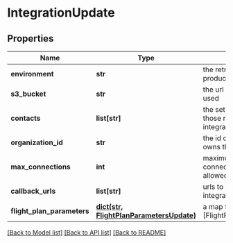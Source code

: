 # IntegrationUpdate

## Properties
Name | Type | Description | Notes
------------ | ------------- | ------------- | -------------
**environment** | **str** | the retrofit environment (e.g. production, local) | [optional] 
**s3_bucket** | **str** | the url of the s3bucket to be used | [optional] 
**contacts** | **list[str]** | the set of email addresses of those responsible for the integration | [optional] 
**organization_id** | **str** | the id of the organization that owns the integration | [optional] 
**max_connections** | **int** | maximum number of connections to postgres allowed for this integration | [optional] 
**callback_urls** | **list[str]** | urls to receive a POST when integration has completed | [optional] 
**flight_plan_parameters** | [**dict(str, FlightPlanParametersUpdate)**](FlightPlanParametersUpdate.md) | a map from [Flight] name to [FlightPlanParametersUpdate] | [optional] 

[[Back to Model list]](../README.md#documentation-for-models) [[Back to API list]](../README.md#documentation-for-api-endpoints) [[Back to README]](../README.md)


